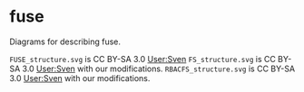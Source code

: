 fuse
====

Diagrams for describing fuse.

`FUSE_structure.svg` is CC BY-SA 3.0 [User:Sven](https://commons.wikimedia.org/wiki/User:Sven)
`FS_structure.svg` is CC BY-SA 3.0 [User:Sven](https://commons.wikimedia.org/wiki/User:Sven) with our modifications.
`RBACFS_structure.svg` is CC BY-SA 3.0 [User:Sven](https://commons.wikimedia.org/wiki/User:Sven) with our modifications.
